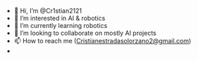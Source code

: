 - 👋 Hi, I’m @Cr1stian2121
- 👀 I’m interested in AI & robotics 
- 🌱 I’m currently learning robotics 
- 💞️ I’m looking to collaborate on mostly AI projects 
- 📫 How to reach me (Cristianestradasolorzano2@gmail.com)
-

<!---
Cr1stian2121/Cr1stian2121 is a ✨ special ✨ repository because its `README.md` (this file) appears on your GitHub profile.
You can click the Preview link to take a look at your changes.
--->
